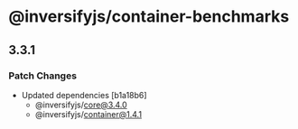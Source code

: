 # @inversifyjs/container-benchmarks

## 3.3.1

### Patch Changes

- Updated dependencies [b1a18b6]
  - @inversifyjs/core@3.4.0
  - @inversifyjs/container@1.4.1
